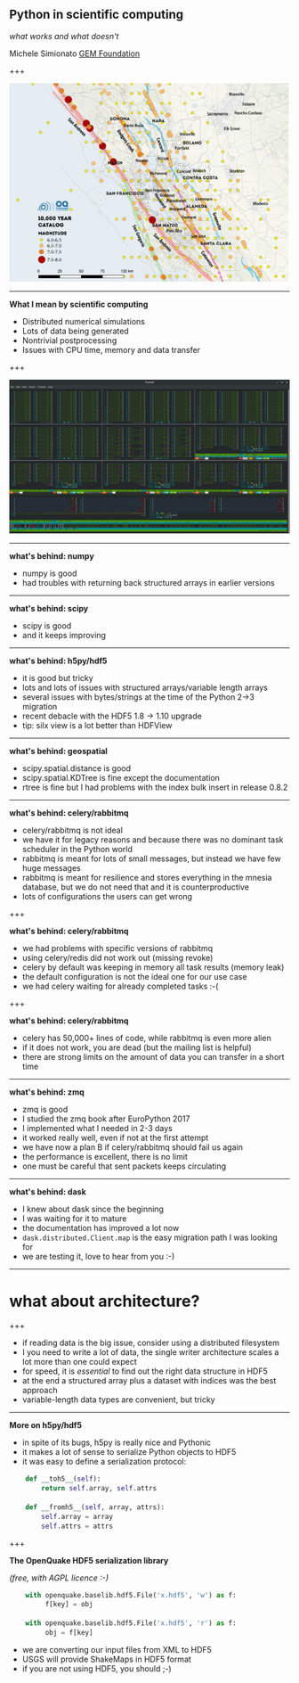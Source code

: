Python in scientific computing
------------------------------

*what works and what doesn't*

Michele Simionato [GEM Foundation](https://www.globalquakemodel.org)

+++

![california](hazard_map.png)

---

**What I mean by scientific computing**

- Distributed numerical simulations
- Lots of data being generated
- Nontrivial postprocessing
- Issues with CPU time, memory and data transfer

+++

![all-cores](all-cores.png)

---

**what's behind: numpy**

- numpy is good
- had troubles with returning back structured arrays in earlier versions

---

**what's behind: scipy**

- scipy is good
- and it keeps improving

---

**what's behind: h5py/hdf5**

- it is good but tricky
- lots and lots of issues with structured arrays/variable length arrays
- several issues with bytes/strings at the time of the Python 2->3 migration
- recent debacle with the HDF5 1.8 -> 1.10 upgrade
- tip: silx view is a lot better than HDFView

---

**what's behind: geospatial**

- scipy.spatial.distance is good
- scipy.spatial.KDTree is fine except the documentation
- rtree is fine but I had problems with the index bulk insert in release 0.8.2 

---

**what's behind: celery/rabbitmq**

- celery/rabbitmq is not ideal
- we have it for legacy reasons and because there was no dominant task
  scheduler in the Python world
- rabbitmq is meant for lots of small messages, but instead we have few
  huge messages
- rabbitmq is meant for resilience and stores everything in the mnesia
  database, but we do not need that and it is counterproductive
- lots of configurations the users can get wrong

+++

**what's behind: celery/rabbitmq**

- we had problems with specific versions of rabbitmq
- using celery/redis did not work out (missing revoke)
- celery by default was keeping in memory all task results (memory leak)
- the default configuration is not the ideal one for our use case
- we had celery waiting for already completed tasks :-(

+++

**what's behind: celery/rabbitmq**

- celery has 50,000+ lines of code, while rabbitmq is even more alien
- if it does not work, you are dead (but the mailing list is helpful)
- there are strong limits on the amount of data you can transfer in a
  short time

---

**what's behind: zmq**

- zmq is good
- I studied the zmq book after EuroPython 2017
- I implemented what I needed in 2-3 days
- it worked really well, even if not at the first attempt
- we have now a plan B if celery/rabbitmq should fail us again
- the performance is excellent, there is no limit
- one must be careful that sent packets keeps circulating

---

**what's behind: dask**

- I knew about dask since the beginning
- I was waiting for it to mature
- the documentation has improved a lot now
- `dask.distributed.Client.map` is the easy migration path I was looking for
- we are testing it, love to hear from you :-)

---

# what about architecture?

+++

- if reading data is the big issue, consider using a distributed filesystem
- I you need to write a lot of data, the single writer architecture scales
  a lot more than one could expect
- for speed, it is *essential* to find out the right data structure in HDF5
- at the end a structured array
  plus a dataset with indices was the best approach
- variable-length data types are convenient, but tricky

---

**More on h5py/hdf5**

- in spite of its bugs, h5py is really nice and Pythonic
- it makes a lot of sense to serialize Python objects to HDF5
- it was easy to define a serialization protocol:

```python
    def __toh5__(self):
        return self.array, self.attrs
        
    def __fromh5__(self, array, attrs):
        self.array = array
        self.attrs = attrs
```
+++

**The OpenQuake HDF5 serialization library**

*(free, with AGPL licence :-)*

```python
    with openquake.baselib.hdf5.File('x.hdf5', 'w') as f:
         f[key] = obj 
        
    with openquake.baselib.hdf5.File('x.hdf5', 'r') as f:
         obj = f[key] 
```

- we are converting our input files from XML to HDF5
- USGS will provide ShakeMaps in HDF5 format
- if you are not using HDF5, you should ;-)
